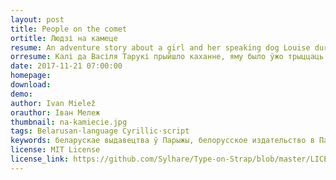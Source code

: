 ```yaml
---
layout: post
title: People on the comet
ortitle: Людзі на камеце
resume: An adventure story about a girl and her speaking dog Louise during the Napoleon wars.
orresume: Калі да Васіля Тарукі прыйшло каханне, яму было ўжо трыццаць гадоў — жыццё скончана. Каб не з’ехаць з глузду, ён становіцца дэндролагам у вяршынавых Альпах і пачынае даследванні. У гарах ён выпадкова сустракае Зінаіду Міхайлаўну Гузік з Маладзечна, якая пайшла па грыбы і згубілася. Гэтая сустрэча дазваляе яму адчыніць вараты ўсведамлення і зрушыць кропку зборкі.<br><strong>This is a placeholder book, it isn't real!</strong>
date: 2017-11-21 07:00:00
homepage: 
download: 
demo: 
author: Ivan Mielež
orauthor: Іван Мележ
thumbnail: na-kamiecie.jpg
tags: Belarusan·language Cyrillic·script
keywords: беларускае выдавецтва ў Парыжы, белорусское издательство в Париже
license: MIT License
license_link: https://github.com/Sylhare/Type-on-Strap/blob/master/LICENSE
---
```

